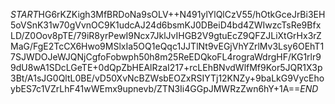 $START$HG6rKZKigh3MfBRDoNa9sOLV++N491ylYlQlCzV55/hOtkGceJrBi3EH5oVSnK31w70gVvnOC9K1udcAJ24d6bsmKJ0DBeiD4bd4ZWIwzcTsRe9BfxLD/Z0Oov8pTE/79iR8yrPewI9Ncx7JklJvIHGB2V9gtuEcZ9QFZJLiXtGrHx3rZMaG/FgE2TcCX6Hwo9MSlxIa5OQ1eQqc1JJTlNt9vEGjVhYZrlMv3Lsy6OEhT17SJWDOJeWJQNjCgfoFobwph50h8m25ReEDQkoFL4rograWdrgHF/KG1rlr99dU8wA1SDcLGeTE+0dQpZbHEAlRzaI217+rcLEhBNvdWlfMf9Kor5JQR1X3p3Bt/A1sJG0QltL0BE/vD50XvNcBZWsbEOZxRSIYTj12KNZy+9baLkG9VycEhoybES7c1VZrLhF41wWEmx9upnevb/ZTN3Ii4GGpJMWRzZwn6hY+1A==$END$